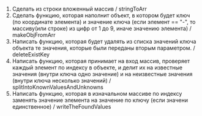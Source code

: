 1. Сделать из строки вложенный массив / stringToArr
2. Сделать функцию, которая наполнит объект, в котором будет ключ (по координате элемента) и значение ключа (если элемент == "-", то массиву(или строке) из цифр от 1 до 9, иначе значению элемента) / makeObjFromArr
3. Написать функцию, которая будет удалять из списка значений ключа объекта те значения, которые были переданы вторым параметром. / deleteExistKey
4. Написать функцию, которая принимает на вход массив, проверяет каждый элемент по индексу в объекте, и делит их на известные значения (внутри ключа одно значение) и на неизвестные значения (внутри ключа несколько значений) / splitIntoKnownValuesAndUnknowns
5. Написать функцию, которая в изначальном массиве по индексу заменять значение элемента на значение по ключу (если значени единственное) / writeTheFoundValues